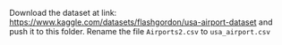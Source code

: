 Download the dataset at link: https://www.kaggle.com/datasets/flashgordon/usa-airport-dataset and push it to this folder. Rename the file `Airports2.csv` to `usa_airport.csv`